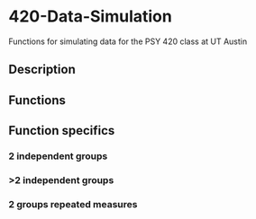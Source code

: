 # 420-Data-Simulation
Functions for simulating data for the PSY 420 class at UT Austin

## Description

## Functions

## Function specifics

### 2 independent groups

### >2 independent groups

### 2 groups repeated measures
